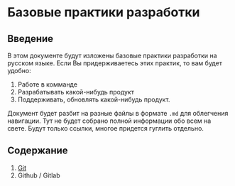 # Базовые практики разработки

## Введение

В этом документе будут изложены базовые практики разработки на русском языке.
Если Вы придерживаетесь этих практик, то вам будет удобно:
1. Работе в комманде
2. Разрабатывать какой-нибудь продукт
3. Поддерживать, обновлять какой-нибудь продукт.

Документ будет разбит на разные файлы в формате `.md` для облегчения навигации.
Тут не будет собрано полной информации обо всем на свете. Будут только ссылки, многое придется гуглить отдельно.

## Содержание

1. [Git](../../blob/master/git.md)
2. Github / Gitlab
